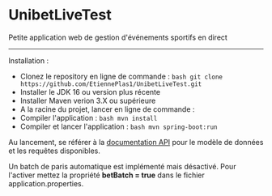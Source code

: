 # UnibetLiveTest
Petite application web de gestion d'événements sportifs en direct

-----

Installation : 

- Clonez le repository en ligne de commande :   ```bash git clone https://github.com/EtiennePlas1/UnibetLiveTest.git ```
- Installer le JDK 16 ou version plus récente 
- Installer Maven verion 3.X ou supérieure
- A la racine du projet, lancer en ligne de commande :
- Compiler l'application : ```bash mvn install ```
- Compiler et lancer l'application : ```bash mvn spring-boot:run ```

Au lancement, se référer à la [documentation API](http://localhost:8887/swagger-ui/index.html#/) pour le modèle de données et les requêtes disponibles.

Un batch de paris automatique est implémenté mais désactivé. 
Pour l'activer mettez la propriété **betBatch = true** dans le fichier application.properties.

